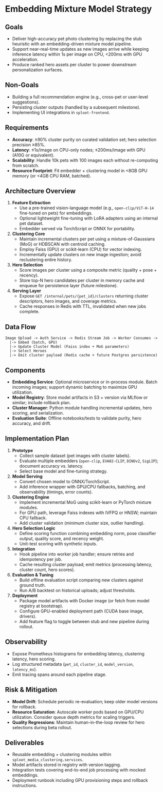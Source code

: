 # Embedding Mixture Model Strategy

## Goals
- Deliver high-accuracy pet photo clustering by replacing the stub heuristic with an embedding-driven mixture model pipeline.
- Support near-real-time updates as new images arrive while keeping inference latency within 1s per image on CPU, <200ms with GPU acceleration.
- Produce ranked hero assets per cluster to power downstream personalization surfaces.

## Non-Goals
- Building a full recommendation engine (e.g., cross-pet or user-level suggestions).
- Persisting cluster outputs (handled by a subsequent milestone).
- Implementing UI integrations in `sploot-frontend`.

## Requirements
- **Accuracy**: ≥90% cluster purity on curated validation set; hero selection precision ≥85%.
- **Latency**: ≤1s/image on CPU-only nodes; ≤200ms/image with GPU (A10G or equivalent).
- **Scalability**: Handle 10k pets with 100 images each without re-computing from scratch.
- **Resource Footprint**: Fit embedder + clustering model in <8GB GPU memory (or <4GB CPU RAM, batched).

## Architecture Overview
1. **Feature Extraction**
   - Use a pre-trained vision-language model (e.g., `open-clip/ViT-H-14` fine-tuned on pets) for embeddings.
   - Optional lightweight fine-tuning with LoRA adapters using an internal pet dataset.
   - Embedder served via TorchScript or ONNX for portability.
2. **Clustering Core**
   - Maintain incremental clusters per pet using a mixture-of-Gaussians (MoG) or HDBSCAN with centroid caching.
   - Employ Faiss (GPU) or scikit-learn (CPU) for vector indexing.
   - Incrementally update clusters on new image ingestion; avoid reclustering entire history.
3. **Hero Selection**
   - Score images per cluster using a composite metric (quality + pose + recency).
   - Store top-N hero candidates per cluster in memory cache and enqueue for persistence layer (future milestone).
4. **Serving Layer**
   - Expose `GET /internal/pets/{pet_id}/clusters` returning cluster descriptors, hero images, and coverage metrics.
   - Cache responses in Redis with TTL, invalidated when new jobs complete.

## Data Flow
```
Image Upload -> Auth Service -> Redis Stream Job -> Worker Consumes ->
  |-> Embed (batch, GPU)
  |-> Update Cluster Model (Faiss index + MoG parameters)
  |-> Select Heroes
  |-> Emit cluster payload (Redis cache + future Postgres persistence)
```

## Components
- **Embedding Service**: Optional microservice or in-process module. Batch incoming images; support dynamic batching to maximize GPU utilization.
- **Model Registry**: Store model artifacts in S3 + version via MLflow or similar; include rollback plan.
- **Cluster Manager**: Python module handling incremental updates, hero scoring, and serialization.
- **Evaluation Suite**: Offline notebooks/tests to validate purity, hero accuracy, and drift.

## Implementation Plan
1. **Prototype**
   - Collect sample dataset (pet images with cluster labels).
   - Evaluate multiple embedders (`open-clip`, `EVA02-CLIP`, `DINOv2`, `SigLIP`); document accuracy vs. latency.
   - Select base model and fine-tuning strategy.
2. **Model Serving**
   - Convert chosen model to ONNX/TorchScript.
   - Add inference wrapper with GPU/CPU fallbacks, batching, and observability (timings, error counts).
3. **Clustering Engine**
   - Implement incremental MoG using scikit-learn or PyTorch mixture modules.
   - For GPU path, leverage Faiss indexes with IVFPQ or HNSW; maintain CPU fallback.
   - Add cluster validation (minimum cluster size, outlier handling).
4. **Hero Selection Logic**
   - Define scoring function combining embedding norm, pose classifier output, quality score, and recency weight.
   - Unit-test scoring with synthetic inputs.
5. **Integration**
   - Hook pipeline into worker job handler; ensure retries and idempotency per job.
   - Cache resulting cluster payload; emit metrics (processing latency, cluster count, hero scores).
6. **Evaluation & Tuning**
   - Build offline evaluation script comparing new clusters against ground truth.
   - Run A/B backtest on historical uploads; adjust thresholds.
7. **Deployment**
   - Package model artifacts with Docker image (or fetch from model registry at bootstrap).
   - Configure GPU-enabled deployment path (CUDA base image, drivers).
   - Add feature flag to toggle between stub and new pipeline during rollout.

## Observability
- Expose Prometheus histograms for embedding latency, clustering latency, hero scoring.
- Log structured metadata (`pet_id`, `cluster_id`, `model_version`, `latency_ms`).
- Emit tracing spans around each pipeline stage.

## Risk & Mitigation
- **Model Drift**: Schedule periodic re-evaluation; keep older model versions for rollback.
- **Resource Saturation**: Autoscale worker pods based on GPU/CPU utilization. Consider queue depth metrics for scaling triggers.
- **Quality Regressions**: Maintain human-in-the-loop review for hero selections during beta rollout.

## Deliverables
- Reusable embedding + clustering modules within `sploot_media_clustering.services`.
- Model artifacts stored in registry with version tagging.
- Integration tests covering end-to-end job processing with mocked embeddings.
- Deployment runbook including GPU provisioning steps and rollback instructions.
